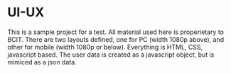# UI-UX
This is a sample project for a test. All material used here is properietary to BCIT.
There are two layouts defined, one for PC (width 1080p above), and other for mobile (width 1080p or below).
Everything is HTML, CSS, javascript based. The user data is created as a javascript object, but is mimiced as a json data.

